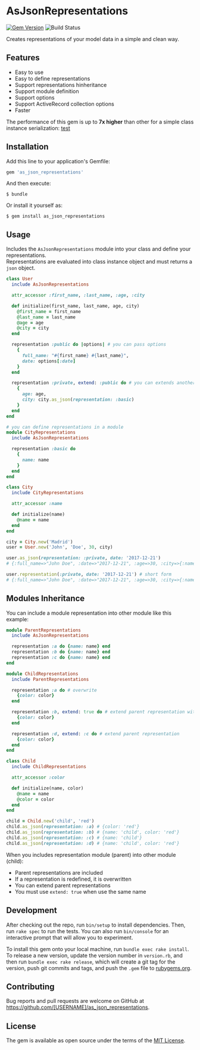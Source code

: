 # AsJsonRepresentations
[![Gem Version](https://badge.fury.io/rb/as_json_representations.svg)](https://badge.fury.io/rb/as_json_representations)
![Build Status](https://travis-ci.org/rjurado01/as_json_representations.svg?branch=master)

Creates representations of your model data in a simple and clean way.

## Features

* Easy to use
* Easy to define representations
* Support representations hinheritance
* Support module definition
* Support options
* Support ActiveRecord collection options
* Faster

The performance of this gem is up to **7x higher** than other for a simple class instance serialization: [test](https://github.com/rjurado01/as_json_representations_benchmarks)

## Installation

Add this line to your application's Gemfile:

```ruby
gem 'as_json_representations'
```

And then execute:

    $ bundle

Or install it yourself as:

    $ gem install as_json_representations

## Usage

Includes the `AsJsonRepresentations` module into your class and define your representations.  
Representations are evaluated into class instance object and must returns a `json` object.

```ruby
class User
  include AsJsonRepresentations

  attr_accessor :first_name, :last_name, :age, :city

  def initialize(first_name, last_name, age, city)
    @first_name = first_name
    @last_name = last_name
    @age = age
    @city = city
  end

  representation :public do |options| # you can pass options
    {
      full_name: "#{first_name} #{last_name}",
      date: options[:date]
    }
  end

  representation :private, extend: :public do # you can extends another representations
    {
      age: age,
      city: city.as_json(representation: :basic)
    }
  end
end

# you can define representations in a module
module CityRepresentations
  include AsJsonRepresentations

  representation :basic do
    {
      name: name
    }
  end
end

class City
  include CityRepresentations

  attr_accessor :name

  def initialize(name)
    @name = name
  end
end

city = City.new('Madrid')
user = User.new('John', 'Doe', 30, city)

user.as_json(representation: :private, date: '2017-12-21')
# {:full_name=>"John Doe", :date=>"2017-12-21", :age=>30, :city=>{:name=>"Madrid"}}

user.representation(:private, date: '2017-12-21') # short form
# {:full_name=>"John Doe", :date=>"2017-12-21", :age=>30, :city=>{:name=>"Madrid"}}
```

## Modules Inheritance

You can include a module representation into other module like this example:

```ruby
module ParentRepresentations
  include AsJsonRepresentations

  representation :a do {name: name} end
  representation :b do {name: name} end
  representation :c do {name: name} end
end

module ChildRepresentations
  include ParentRepresentations

  representation :a do # overwrite
    {color: color}
  end

  representation :b, extend: true do # extend parent representation with same name
    {color: color}
  end

  representation :d, extend: :c do # extend parent representation
    {color: color}
  end
end

class Child
  include ChildRepresentations

  attr_accessor :color

  def initialize(name, color)
    @name = name
    @color = color
  end
end

child = Child.new('child', 'red')
child.as_json(representation: :a) # {color: 'red'}
child.as_json(representation: :b) # {name: 'child', color: 'red'}
child.as_json(representation: :c) # {name: 'child'}
child.as_json(representation: :d) # {name: 'child', color: 'red'}
```

When you includes representation module (parent) into other module (child):

* Parent representations are included
* If a representation is redefined, it is overwritten
* You can extend parent representations
* You must use `extend: true` when use the same name

## Development

After checking out the repo, run `bin/setup` to install dependencies. Then, run `rake spec` to run the tests. You can also run `bin/console` for an interactive prompt that will allow you to experiment.

To install this gem onto your local machine, run `bundle exec rake install`. To release a new version, update the version number in `version.rb`, and then run `bundle exec rake release`, which will create a git tag for the version, push git commits and tags, and push the `.gem` file to [rubygems.org](https://rubygems.org).

## Contributing

Bug reports and pull requests are welcome on GitHub at https://github.com/[USERNAME]/as_json_representations.

## License

The gem is available as open source under the terms of the [MIT License](https://opensource.org/licenses/MIT).
